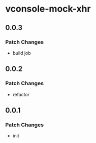 # vconsole-mock-xhr

## 0.0.3

### Patch Changes

- build job

## 0.0.2

### Patch Changes

- refactor

## 0.0.1

### Patch Changes

- init
